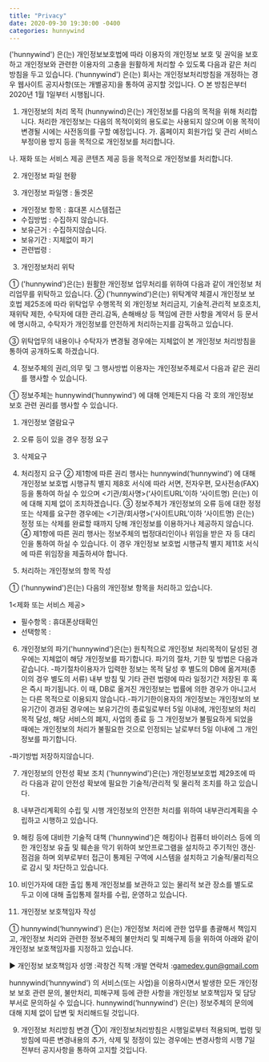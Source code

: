 ```yaml
---
title: "Privacy"
date: 2020-09-30 19:30:00 -0400
categories: hunnywind
---
```


('hunnywind') 은(는) 개인정보보호법에 따라 이용자의 개인정보 보호 및 권익을 보호하고 개인정보와 관련한 이용자의 고충을 원활하게 처리할 수 있도록 다음과 같은 처리방침을 두고 있습니다.
('hunnywind') 은(는) 회사는 개인정보처리방침을 개정하는 경우 웹사이트 공지사항(또는 개별공지)을 통하여 공지할 것입니다.
○ 본 방침은부터 2020년 1월 1일부터 시행됩니다.

1. 개인정보의 처리 목적 (hunnywind)은(는) 개인정보를 다음의 목적을 위해 처리합니다. 처리한 개인정보는 다음의 목적이외의 용도로는 사용되지 않으며 이용 목적이 변경될 시에는 사전동의를 구할 예정입니다.
가. 홈페이지 회원가입 및 관리
서비스 부정이용 방지 등을 목적으로 개인정보를 처리합니다.

나. 재화 또는 서비스 제공
콘텐츠 제공 등을 목적으로 개인정보를 처리합니다.



2. 개인정보 파일 현황

1. 개인정보 파일명 : 돌겟몬
- 개인정보 항목 : 휴대폰 시스템접근
- 수집방법 : 수집하지 않습니다.
- 보유근거 : 수집하지않습니다.
- 보유기간 : 지체없이 파기
- 관련법령 :


3. 개인정보처리 위탁

① ('hunnywind')은(는) 원활한 개인정보 업무처리를 위하여 다음과 같이 개인정보 처리업무를 위탁하고 있습니다.
② ('hunnywind')은(는) 위탁계약 체결시 개인정보 보호법 제25조에 따라 위탁업무 수행목적 외 개인정보 처리금지, 기술적․관리적 보호조치, 재위탁 제한, 수탁자에 대한 관리․감독, 손해배상 등 책임에 관한 사항을 계약서 등 문서에 명시하고, 수탁자가 개인정보를 안전하게 처리하는지를 감독하고 있습니다.

③ 위탁업무의 내용이나 수탁자가 변경될 경우에는 지체없이 본 개인정보 처리방침을 통하여 공개하도록 하겠습니다.


4. 정보주체의 권리,의무 및 그 행사방법 이용자는 개인정보주체로서 다음과 같은 권리를 행사할 수 있습니다.

① 정보주체는 hunnywind(‘hunnywind') 에 대해 언제든지 다음 각 호의 개인정보 보호 관련 권리를 행사할 수 있습니다.
1. 개인정보 열람요구
2. 오류 등이 있을 경우 정정 요구
3. 삭제요구
4. 처리정지 요구
② 제1항에 따른 권리 행사는 hunnywind(‘hunnywind') 에 대해 개인정보 보호법 시행규칙 별지 제8호 서식에 따라 서면, 전자우편, 모사전송(FAX) 등을 통하여 하실 수 있으며 <기관/회사명>(‘사이트URL’이하 ‘사이트명) 은(는) 이에 대해 지체 없이 조치하겠습니다.
③ 정보주체가 개인정보의 오류 등에 대한 정정 또는 삭제를 요구한 경우에는 <기관/회사명>(‘사이트URL’이하 ‘사이트명) 은(는) 정정 또는 삭제를 완료할 때까지 당해 개인정보를 이용하거나 제공하지 않습니다.
④ 제1항에 따른 권리 행사는 정보주체의 법정대리인이나 위임을 받은 자 등 대리인을 통하여 하실 수 있습니다. 이 경우 개인정보 보호법 시행규칙 별지 제11호 서식에 따른 위임장을 제출하셔야 합니다.



5. 처리하는 개인정보의 항목 작성 

① ('hunnywind')은(는) 다음의 개인정보 항목을 처리하고 있습니다.

1<제화 또는 서비스 제공>
- 필수항목 : 휴대폰상태확인
- 선택항목 :



6. 개인정보의 파기('hunnywind')은(는) 원칙적으로 개인정보 처리목적이 달성된 경우에는 지체없이 해당 개인정보를 파기합니다. 파기의 절차, 기한 및 방법은 다음과 같습니다.
-파기절차이용자가 입력한 정보는 목적 달성 후 별도의 DB에 옮겨져(종이의 경우 별도의 서류) 내부 방침 및 기타 관련 법령에 따라 일정기간 저장된 후 혹은 즉시 파기됩니다. 이 때, DB로 옮겨진 개인정보는 법률에 의한 경우가 아니고서는 다른 목적으로 이용되지 않습니다.-파기기한이용자의 개인정보는 개인정보의 보유기간이 경과된 경우에는 보유기간의 종료일로부터 5일 이내에, 개인정보의 처리 목적 달성, 해당 서비스의 폐지, 사업의 종료 등 그 개인정보가 불필요하게 되었을 때에는 개인정보의 처리가 불필요한 것으로 인정되는 날로부터 5일 이내에 그 개인정보를 파기합니다.

-파기방법
저장하지않습니다.


7. 개인정보의 안전성 확보 조치 ('hunnywind')은(는) 개인정보보호법 제29조에 따라 다음과 같이 안전성 확보에 필요한 기술적/관리적 및 물리적 조치를 하고 있습니다.

1. 내부관리계획의 수립 및 시행
개인정보의 안전한 처리를 위하여 내부관리계획을 수립하고 시행하고 있습니다.

2. 해킹 등에 대비한 기술적 대책
<hunnywind>('hunnywind')은 해킹이나 컴퓨터 바이러스 등에 의한 개인정보 유출 및 훼손을 막기 위하여 보안프로그램을 설치하고 주기적인 갱신·점검을 하며 외부로부터 접근이 통제된 구역에 시스템을 설치하고 기술적/물리적으로 감시 및 차단하고 있습니다.

3. 비인가자에 대한 출입 통제
개인정보를 보관하고 있는 물리적 보관 장소를 별도로 두고 이에 대해 출입통제 절차를 수립, 운영하고 있습니다.



8. 개인정보 보호책임자 작성

① hunnywind(‘hunnywind') 은(는) 개인정보 처리에 관한 업무를 총괄해서 책임지고, 개인정보 처리와 관련한 정보주체의 불만처리 및 피해구제 등을 위하여 아래와 같이 개인정보 보호책임자를 지정하고 있습니다.


▶ 개인정보 보호책임자 
성명 :곽창건
직책 :개발
연락처 :gamedev.gun@gmail.com

 hunnywind(‘hunnywind') 의 서비스(또는 사업)을 이용하시면서 발생한 모든 개인정보 보호 관련 문의, 불만처리, 피해구제 등에 관한 사항을 개인정보 보호책임자 및 담당부서로 문의하실 수 있습니다. hunnywind(‘hunnywind') 은(는) 정보주체의 문의에 대해 지체 없이 답변 및 처리해드릴 것입니다.


9. 개인정보 처리방침 변경
①이 개인정보처리방침은 시행일로부터 적용되며, 법령 및 방침에 따른 변경내용의 추가, 삭제 및 정정이 있는 경우에는 변경사항의 시행 7일 전부터 공지사항을 통하여 고지할 것입니다.
